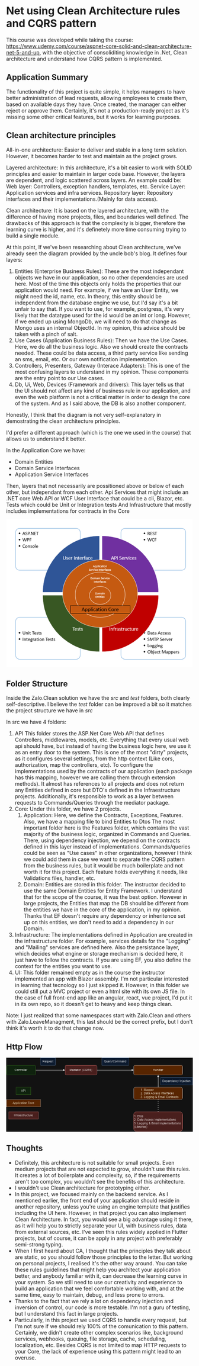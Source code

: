 # Net using Clean Architecture rules and CQRS pattern

This course was developed while taking the course: https://www.udemy.com/course/aspnet-core-solid-and-clean-architecture-net-5-and-up, with the objective of consoliditing knowledge in .Net, Clean architecture and understand how CQRS pattern is implemented.

## Application Summary
The functionality of this project is quite simple, it helps managers to have better administration of lead requests, allowing employees to create them, based on available days they have. Once created, the manager can either reject or approve them. Certainly, it's not a production-ready project as it's missing some other critical features, but it works for learning purposes.

## Clean architecture principles
All-in-one architecture: Easier to deliver and stable in a long term solution. However, it becomes harder to test and maintain as the project grows.

Layered architecture: In this architecture, it's a bit easier to work with SOLID principles and easier to maintain in larger code base. However, the layers are dependent, and logic scattered across layers. An example could be:
Web layer: Controllers, exception handlers, templates, etc.
Service Layer: Application services and infra services.
Repository layer: Repository interfaces and their implementations.(Mainly for data access).

Clean architecture: It is based on the layered architecture, with the difference of having more projects, files, and boundaries well defined. The drawbacks of this approach is that the complexity is bigger, therefore the learning curve is higher, and it's definetely more time consuming trying to build a single module.

At this point, If we've been researching about Clean architecture, we've already seen the diagram provided by the uncle bob's blog. It defines four layers:
1. Entities (Enterprise Business Rules): These are the most independant objects we have in our application, so no other dependencies are used here. Most of the time this objects only holds the properties that our application would need. For example, if we have an User Entity, we might need the id, name, etc. In theory, this entity should be independent from the database engine we use, but I'd say it's a bit unfair to say that. If you want to use, for example, postgress, it's very likely that the datatype used for the id would be an int or long. However, if we ended up using MongoDb, we will need to do that change as Mongo uses an internal ObjectId. In my opinion, this advice should be taken with a pinch of salt.
2. Use Cases (Application Business Rules): Then we have the Use Cases. Here, we do all the business logic. Also we should create the contracts needed. These could be data access, a third party service like sending an sms, email, etc. Or our own notification implementation. 
3. Controllers, Presenters, Gateway (Interace Adapters): This is one of the most confusing layers to understand in my opinion. These components are the entry point to our Use cases.
4. Db, Ui, Web, Devices (Framework and drivers): This layer tells us that the UI should not affect any kind of business rule in our application, and even the web platform is not a critical matter in order to design the core of the system. And as I said above, the DB is also another component.

Honestly, I think that the diagram is not very self-explanatory in demostrating the clean architecture principles.

I'd prefer a different approach (which is the one we used in the course) that allows us to understand it better. 

In the Application Core we have:
- Domain Entities
- Domain Service Interfaces
- Application Service Interfaces

Then, layers that not necessarily are possitioned above or below of each other, but independant from each other.
Api Services that might include an .NET core Web API or WCF
User Interface that could be a cli, Blazor, etc.
Tests which could be Unit or Integration tests
And Infrastructure that mostly includes implementations for contracts in the Core 

![Onion Architecture](Docs/Images/OnionArchitecture.png)

## Folder Structure
Inside the Zalo.Clean solution we have the *src* and *test* folders, both clearly self-descriptive.
I believe the *test* folder can be improved a bit so it matches the project structure we have in *src*

In src we have 4 folders:
1. API
   This folder stores the ASP.Net Core Web API that defines Controllers, middlewares, models, etc. Everything that every usual web api should have, but instead of having the business logic here, we use it as an entry door to the system. This is one of the most "dirty" projects, as it configures several settings, from the http context (Like cors, authorization, map the controllers, etc). To configure the implementations used by the contracts of our application (each package has this mapping, however we are calling them through extension methods). It almost has references to all projects and does not return any Entities defined in core but DTO's defined in the Infraestructure projects. Additionally, it's responsible to work as a layer between requests to Commands/Queries through the mediator package.
2. Core: Under this folder, we have 2 projects. 
   1. Application: Here, we define the Contracts, Exceptions, Features. Also, we have a mapping file to bind Entities to Dtos
      The most important folder here is the Features folder, which contains the vast majority of the business logic, organized in Commands and Queries. There, using dependency injection, we depend on the contracts defined in this layer instead of implementations. Commands/queries could be seen as "Use cases" in other organizations, however I think we could add them in case we want to separate the CQRS pattern from the business rules, but it would be much boilerplate and not worth it for this project. Each feature holds everything it needs, like Validations files, handler, etc. 
   2. Domain: Entities are stored in this folder. The instructor decided to use the same Domain Entities for Entity Framework. I understand that for the scope of the course, it was the best option. However in large projects, the Entities that map the DB should be different from the entities we have in the core of the application, in my opinion. Thanks that EF doesn't require any dependency or inheritence set up on this entities, we don't need to add a dependency in our Domain.
3. Infrastructure: The implementations defined in Application are created in the infrastructure folder. For example, services details for the "Logging" and "Mailing" services are defined here. Also the persistance layer, which decides what engine or storage mechanism is decided here, it just have to follow the contracts. If you are using EF, you also define the context for the entities you want to use.
4. UI:
   This folder remained empty as in the course the instructor implemented an app with Blazor assembly. I'm not particular interested in learning that tecnology so I just skipped it. However, in this folder we could still put a MVC project or even a html site with its own JS file. In the case of full front-end app like an angular, react, vue project, I'd put it in its own repo, so it doesn't get to heavy and keep things clean.

Note: I just realized that some namespaces start with Zalo.Clean and others with Zalo.LeaveManagment, this last should be the correct prefix, but I don't think it's worth it to do that change now.

## Http Flow 
![Http Flow](Docs/Images/http-flow.png)

## Thoughts
- Definitely, this architecture is not suitable for small projects. Even medium projects that are not expected to grow, shouldn't use this rules. It creates a lot of boilerplate and complexity, so, if the requirements aren't too complex, you wouldn't see the benefits of this architecture.
- I wouldn't use Clean architecture for prototyping either.
- In this project, we focused mainly on the backend service. As I mentioned earlier, the front end of your application should reside in another repository, unless you're using an engine template that justifies including the UI here. However, in that project you can also implement Clean Architecture. In fact, you would see a big advantage using it there, as it will help you to strictly separate your UI, with business rules, data from external sources, etc. I've seen this rules widely applied in Flutter projects, but of course, it can be apply in any project with preferably semi-strong typing. 
- When I first heard about CA, I thought that the principles they talk about are static, so you should follow those principles to the letter. But working on personal projects, I realised it's the other way around. You can take these rules guidelines that might help you architect your application better, and anybody familiar with it, can decrease the learning curve in your system. So we still need to use our creativity and experience to build an application that we feel comfortable working with, and at the same time, easy to maintain, debug, and less prone to errors.
- Thanks to the fact that we rely a lot on dependency injection and inversion of control, our code is more testable. I'm not a guru of testing, but I understand this fact in large projects.
- Particularly, in this project we used CQRS to handle every request, but I'm not sure if we should rely 100% of the comunication to this pattern. Certainly, we didn't create other complex scenarios like, background services, webhooks, queuing, file storage, cache, scheduling, localization, etc. Besides CQRS is not limited to map HTTP requests to your Core, the lack of experience using this pattern might lead to an overuse.

